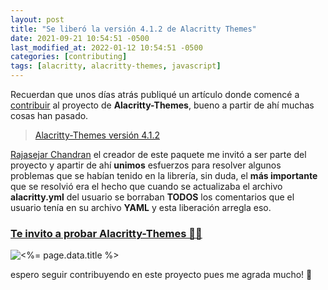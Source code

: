 ```yaml
---
layout: post
title: "Se liberó la versión 4.1.2 de Alacritty Themes"
date: 2021-09-21 10:54:51 -0500
last_modified_at: 2022-01-12 10:54:51 -0500
categories: [contributing]
tags: [alacritty, alacritty-themes, javascript]
---
```


Recuerdan que unos días atrás publiqué un artículo donde comencé a
[contribuir](https://juanvasquez.dev/blog/primera-contribucion-en-el-repositorio-alacritty-themes/)
al proyecto de **Alacritty-Themes**, bueno a partir de ahí muchas cosas han pasado.

> [Alacritty-Themes versión 4.1.2](https://github.com/rajasegar/alacritty-themes/releases/tag/v4.1.2)

[Rajasejar Chandran](https://github.com/rajasegar) el creador de este paquete me invitó a ser parte del proyecto
y apartir de ahí **unimos** esfuerzos para resolver algunos problemas que se habían tenido en la librería,
sin duda, el **más importante** que se resolvió era el hecho que cuando se actualizaba
el archivo **alacritty.yml** del usuario se borraban **TODOS** los comentarios que el usuario tenía en su archivo **YAML** y esta liberación arregla eso.

### [Te invito a probar Alacritty-Themes 🌈😍](https://github.com/rajasegar/alacritty-themes)

![<%= page.data.title %>](https://res.cloudinary.com/juanvqz/image/upload/w_1200,c_limit,q_80/v1/blog/2021-09-21/invitation_alacritty_themes_fe7rcx.jpg#center)

espero seguir contribuyendo en este proyecto pues me agrada mucho! 🚀
